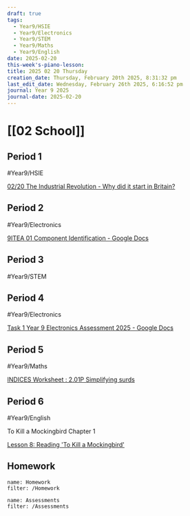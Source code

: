 ```yaml
---
draft: true
tags:
  - Year9/HSIE
  - Year9/Electronics
  - Year9/STEM
  - Year9/Maths
  - Year9/English
date: 2025-02-20
this-week's-piano-lesson: 
title: 2025 02 20 Thursday
creation_date: Thursday, February 20th 2025, 8:31:32 pm
last_edit_date: Wednesday, February 26th 2025, 6:16:52 pm
journal: Year 9 2025
journal-date: 2025-02-20
---
```


# [[02 School]]

## Period 1

#Year9/HSIE

[02/20 The Industrial Revolution - Why did it start in Britain?](https://classroom.google.com/c/NzQ4ODYwNjMyODE3/a/NzUzODQzNTk3MjA4/details)

## Period 2

#Year9/Electronics

[9ITEA 01 Component Identification - Google Docs](https://docs.google.com/document/d/1-x6jFdjHDAKcTvDxsAy7GPc3pea5l_zNVy_oPaHm0hg/edit?tab=t.0)

## Period 3

#Year9/STEM

## Period 4

#Year9/Electronics

[Task 1 Year 9 Electronics Assessment 2025 - Google Docs](https://docs.google.com/document/d/1ARxpLE_R0ukRCBqfIZJm70lVu7qTjjD2gIaasvTBzoM/edit?tab=t.0#heading=h.e0l76u6cf9lu)

## Period 5

#Year9/Maths

[INDICES Worksheet : 2.01P Simplifying surds](https://classroom.google.com/c/NzMyNzA1Njc2ODI0/a/NzMyNzA1Njc2ODc3/details)

## Period 6

#Year9/English

To Kill a Mockingbird Chapter 1

[Lesson 8: Reading 'To Kill a Mockingbird'](https://classroom.google.com/c/NzQyMDEwNTQ1NDIx/m/NzU0NDgxMzQ0NjIz/details)

## Homework

```todoist
name: Homework
filter: /Homework
```

```todoist
name: Assessments
filter: /Assessments
```
